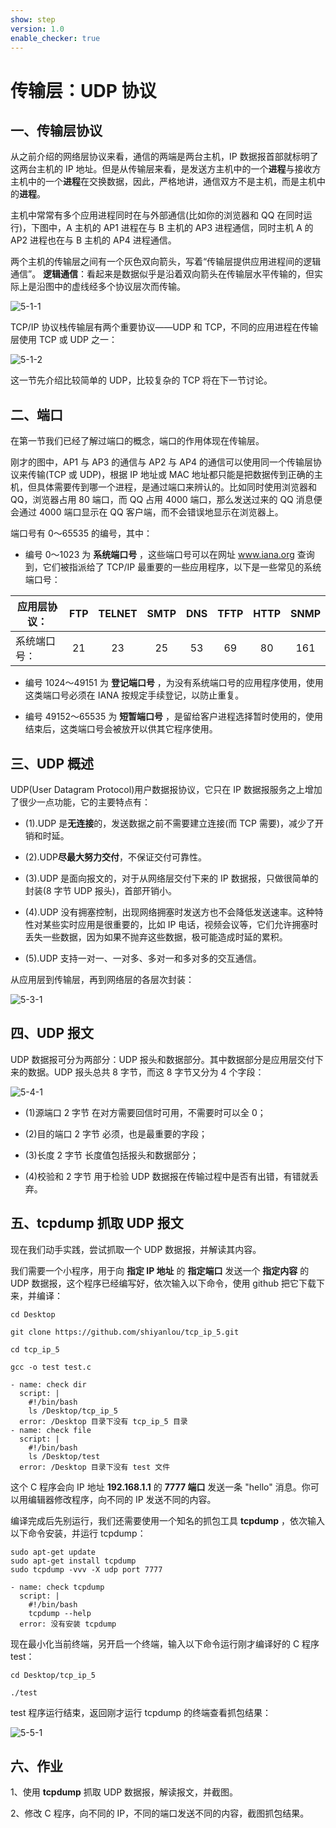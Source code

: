```yaml
---
show: step
version: 1.0
enable_checker: true
---
```

# 传输层：UDP 协议

## 一、传输层协议

从之前介绍的网络层协议来看，通信的两端是两台主机，IP 数据报首部就标明了这两台主机的 IP 地址。但是从传输层来看，是发送方主机中的一个**进程**与接收方主机中的一个**进程**在交换数据，因此，严格地讲，通信双方不是主机，而是主机中的**进程**。

主机中常常有多个应用进程同时在与外部通信(比如你的浏览器和 QQ 在同时运行)，下图中，A 主机的 AP1 进程在与 B 主机的 AP3 进程通信，同时主机 A 的 AP2 进程也在与 B 主机的 AP4 进程通信。

两个主机的传输层之间有一个灰色双向箭头，写着“传输层提供应用进程间的逻辑通信”。 **逻辑通信**：看起来是数据似乎是沿着双向箭头在传输层水平传输的，但实际上是沿图中的虚线经多个协议层次而传输。

![5-1-1](https://doc.shiyanlou.com/TCP_IP/tcp-5-01.png/wm)

TCP/IP 协议栈传输层有两个重要协议——UDP 和 TCP，不同的应用进程在传输层使用 TCP 或 UDP 之一：

![5-1-2](https://doc.shiyanlou.com/TCP_IP/tcp-5-02.png/wm)

这一节先介绍比较简单的 UDP，比较复杂的 TCP 将在下一节讨论。

## 二、端口

在第一节我们已经了解过端口的概念，端口的作用体现在传输层。

刚才的图中，AP1 与 AP3 的通信与 AP2 与 AP4 的通信可以使用同一个传输层协议来传输(TCP 或 UDP)，根据 IP 地址或 MAC 地址都只能是把数据传到正确的主机，但具体需要传到哪一个进程，是通过端口来辨认的。比如同时使用浏览器和 QQ，浏览器占用 80 端口，而 QQ 占用 4000 端口，那么发送过来的 QQ 消息便会通过 4000 端口显示在 QQ 客户端，而不会错误地显示在浏览器上。

端口号有 0～65535 的编号，其中：

- 编号 0～1023 为 **系统端口号** ，这些端口号可以在网址 www.iana.org 查询到，它们被指派给了 TCP/IP 最重要的一些应用程序，以下是一些常见的系统端口号：

|应用层协议：| FTP  |TELNET| SMTP | DNS  | TFTP | HTTP | SNMP |
|------------|:----:|:----:|:----:|:----:|:----:|:----:|:----:|
|系统端口号：| 21   | 23   | 25   | 53   | 69   | 80   | 161  |

- 编号 1024～49151 为 **登记端口号** ，为没有系统端口号的应用程序使用，使用这类端口号必须在 IANA 按规定手续登记，以防止重复。

- 编号 49152～65535 为 **短暂端口号** ，是留给客户进程选择暂时使用的，使用结束后，这类端口号会被放开以供其它程序使用。


## 三、UDP 概述

UDP(User Datagram Protocol)用户数据报协议，它只在 IP 数据报服务之上增加了很少一点功能，它的主要特点有：

- (1).UDP 是**无连接**的，发送数据之前不需要建立连接(而 TCP 需要)，减少了开销和时延。

- (2).UDP**尽最大努力交付**，不保证交付可靠性。

- (3).UDP 是面向报文的，对于从网络层交付下来的 IP 数据报，只做很简单的封装(8 字节 UDP 报头)，首部开销小。

- (4).UDP 没有拥塞控制，出现网络拥塞时发送方也不会降低发送速率。这种特性对某些实时应用是很重要的，比如 IP 电话，视频会议等，它们允许拥塞时丢失一些数据，因为如果不抛弃这些数据，极可能造成时延的累积。

- (5).UDP 支持一对一、一对多、多对一和多对多的交互通信。

从应用层到传输层，再到网络层的各层次封装：

![5-3-1](https://doc.shiyanlou.com/TCP_IP/tcp-5-03.png/wm)


## 四、UDP 报文

UDP 数据报可分为两部分：UDP 报头和数据部分。其中数据部分是应用层交付下来的数据。UDP 报头总共 8 字节，而这 8 字节又分为 4 个字段：

![5-4-1](https://doc.shiyanlou.com/TCP_IP/tcp-5-04.png/wm)

- (1)源端口 2 字节 在对方需要回信时可用，不需要时可以全 0；

- (2)目的端口 2 字节 必须，也是最重要的字段；

- (3)长度 2 字节 长度值包括报头和数据部分；

- (4)校验和 2 字节 用于检验 UDP 数据报在传输过程中是否有出错，有错就丢弃。


## 五、tcpdump 抓取 UDP 报文

现在我们动手实践，尝试抓取一个 UDP 数据报，并解读其内容。

我们需要一个小程序，用于向 **指定 IP 地址** 的 **指定端口** 发送一个 **指定内容** 的 UDP 数据报，这个程序已经编写好，依次输入以下命令，使用 github 把它下载下来，并编译：


```
cd Desktop

git clone https://github.com/shiyanlou/tcp_ip_5.git

cd tcp_ip_5

gcc -o test test.c
```
```checker
- name: check dir
  script: |
    #!/bin/bash
	ls /Desktop/tcp_ip_5
  error: /Desktop 目录下没有 tcp_ip_5 目录
- name: check file
  script: |
    #!/bin/bash
	ls /Desktop/test
  error: /Desktop 目录下没有 test 文件
```

这个 C 程序会向 IP 地址 **192.168.1.1** 的 **7777 端口** 发送一条 "hello" 消息。你可以用编辑器修改程序，向不同的 IP 发送不同的内容。

编译完成后先别运行，我们还需要使用一个知名的抓包工具 **tcpdump** ，依次输入以下命令安装，并运行 tcpdump：

```
sudo apt-get update
sudo apt-get install tcpdump
sudo tcpdump -vvv -X udp port 7777
```
```checker
- name: check tcpdump
  script: |
    #!/bin/bash
	tcpdump --help
  error: 没有安装 tcpdump
```

现在最小化当前终端，另开启一个终端，输入以下命令运行刚才编译好的 C 程序 test：

```
cd Desktop/tcp_ip_5

./test
```

test 程序运行结束，返回刚才运行 tcpdump 的终端查看抓包结果：

![5-5-1](https://doc.shiyanlou.com/TCP_IP/tcp-5-05.png/wm)


## 六、作业

1、使用 **tcpdump** 抓取 UDP 数据报，解读报文，并截图。

2、修改 C 程序，向不同的 IP，不同的端口发送不同的内容，截图抓包结果。
